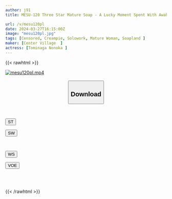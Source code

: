 ```yaml
---
author: j91
title: MESU-120 Three Star Mature Soap - A Lucky Moment Spent With Awahime On Her First Day At The Store With Unlimited Ejaculation - Noka Tominaga

url: /v/mesu120pl
date: 2024-03-27T16:15:00Z
image: "mesu120pl.jpg"
tags: [Censored, Creampie, Solowork, Mature Woman, Soapland	]
maker: [Center Village  ]
actress: [Tominaga Nonoka ]
---
```



{{< rawhtml >}}

<div class="video" data-videoid="qxAKB7BKvjfzgA6">
    <a href="javascript:;">
        <img src="/v/mesu120pl/mesu120pl.jpg" width="WIDTH" height="HEIGHT" alt="mesu120pl.mp4" loading="lazy">
    </a>
</div>

<script type="text/javascript" src="https://j91.asia/asset/on-demand-st.js"></script>

<br>
  <link rel="stylesheet" href="https://j91.asia/asset/bs5.css">
  
  <center>
  <button class="btn btn-primary" type="button" data-bs-toggle="collapse" data-bs-target=".multi-collapse" aria-expanded="false" aria-controls="multiCollapseExample1 multiCollapseExample2"><h2>Download</h2></button></center>
</p>
<div class="row">
  <div class="col">
    <div class="collapse multi-collapse" id="multiCollapseExample1">
      <div class="card card-body">
	      	      <br>
<div class="buttons">  
<p><a href="https://streamtape.to/v/qxAKB7BKvjfzgA6" target="_blank"><button class="btn-hover color-3"><i class="fa fa-download"></i> ST</button></a></p>
<p><a href="https://asnwish.com/ulf944ymeje9" target="_blank"><button class="btn-hover color-2"><i class="fa fa-download"></i> SW</button></a></p></div>
    </div>
  </div>
</div>
  <div class="col">
    <div class="collapse multi-collapse" id="multiCollapseExample2">
      <div class="card card-body">
	      <br>
<div class="buttons">
<p><a href="https://wolfstream.tv/cxdbp29yk6dg"><button class="btn-hover color-9"><i class="fa fa-download"></i> WS</button></a></p>
<p><a href="https://voe.sx/cz8hospmzegq"><button class="btn-hover color-8"><i class="fa fa-download"></i> VOE</button></a></p></div>
<br><br>
      </div>
    </div>
  </div>
</div>

{{< /rawhtml >}}